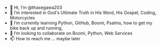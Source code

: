 - 👋 Hi, I’m @thasegawa203
- 👀 I’m interested in God's Ultimate Truth in His Word, His Gospel, Coding, Motorcycles
- 🌱 I’m currently learning Python, GitHub, Boomi, Psalms, how to get my bike back up and running,
- 💞️ I’m looking to collaborate on Boomi, Python, Web Services
- 📫 How to reach me ... maybe later

<!---
thasegawa203/thasegawa203 is a ✨ special ✨ repository because its `README.md` (this file) appears on your GitHub profile.
You can click the Preview link to take a look at your changes.
--->
